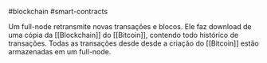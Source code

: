 #blockchain #smart-contracts 

Um full-node retransmite novas transações e blocos. Ele faz download de uma cópia da [[Blockchain]] do [[Bitcoin]], contendo todo histórico de transações. Todas as transações desde desde a criação do [[Bitcoin]] estão armazenadas em um full-node.